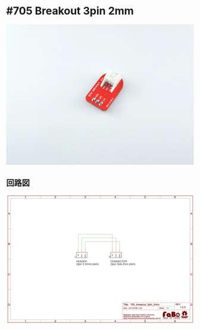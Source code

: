 # #705 Breakout 3pin 2mm

![](./img/705_breakout_3pin_2mm.jpg)

## 回路図

![](./img/705_breakout_3pin_2mm_sch.png)
